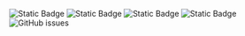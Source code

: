 ![Static Badge](https://img.shields.io/badge/blacklists-60-000000) ![Static Badge](https://img.shields.io/badge/blacklisted-3048278-cc0000) ![Static Badge](https://img.shields.io/badge/whitelisted-2242-00CC00) ![Static Badge](https://img.shields.io/badge/streaming_blacklist-28106-000000) ![GitHub issues](https://img.shields.io/github/issues/fabriziosalmi/blacklists)
